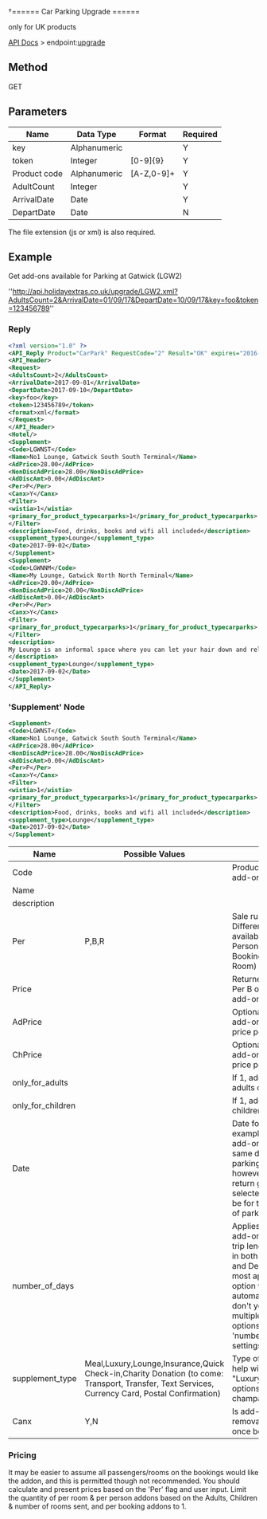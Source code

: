 †====== Car Parking Upgrade ======

only for UK products

[API Docs](hxapi/) > endpoint:[upgrade](hxapi/upgrade)

## Method

GET






## Parameters

 | Name         | Data Type    | Format     | Required | 
 | ----         | ---------    | ------     | -------- | 
 | key          | Alphanumeric |            | Y        | 
 | token        | Integer      | [0-9]{9}   | Y        | 
 | Product code | Alphanumeric | [A-Z,0-9]+ | Y        | 
 | AdultCount   | Integer      |            | Y        | 
 | ArrivalDate  | Date         |            | Y        | 
 | DepartDate   | Date         |            | N        | 



The file extension (js or xml) is also required.







## Example


Get add-ons available for Parking at Gatwick (LGW2)

''http://api.holidayextras.co.uk/upgrade/LGW2.xml?AdultsCount=2&ArrivalDate=01/09/17&DepartDate=10/09/17&key=foo&token=123456789''


### Reply

```xml
<?xml version="1.0" ?>
<API_Reply Product="CarPark" RequestCode="2" Result="OK" expires="2016-11-16 12:54:10">
<API_Header>
<Request>
<AdultsCount>2</AdultsCount>
<ArrivalDate>2017-09-01</ArrivalDate>
<DepartDate>2017-09-10</DepartDate>
<key>foo</key>
<token>123456789</token>
<format>xml</format>
</Request>
</API_Header>
<Hotel/>
<Supplement>
<Code>LGWNST</Code>
<Name>No1 Lounge, Gatwick South South Terminal</Name>
<AdPrice>28.00</AdPrice>
<NonDiscAdPrice>28.00</NonDiscAdPrice>
<AdDiscAmt>0.00</AdDiscAmt>
<Per>P</Per>
<Canx>Y</Canx>
<Filter>
<wistia>1</wistia>
<primary_for_product_typecarparks>1</primary_for_product_typecarparks>
</Filter>
<description>Food, drinks, books and wifi all included</description>
<supplement_type>Lounge</supplement_type>
<Date>2017-09-02</Date>
</Supplement>
<Supplement>
<Code>LGWNNM</Code>
<Name>My Lounge, Gatwick North North Terminal</Name>
<AdPrice>20.00</AdPrice>
<NonDiscAdPrice>20.00</NonDiscAdPrice>
<AdDiscAmt>0.00</AdDiscAmt>
<Per>P</Per>
<Canx>Y</Canx>
<Filter>
<primary_for_product_typecarparks>1</primary_for_product_typecarparks>
</Filter>
<description>
My Lounge is an informal space where you can let your hair down and relax.
</description>
<supplement_type>Lounge</supplement_type>
<Date>2017-09-02</Date>
</Supplement>
</API_Reply>
```

### 'Supplement' Node

```xml
<Supplement>
<Code>LGWNST</Code>
<Name>No1 Lounge, Gatwick South South Terminal</Name>
<AdPrice>28.00</AdPrice>
<NonDiscAdPrice>28.00</NonDiscAdPrice>
<AdDiscAmt>0.00</AdDiscAmt>
<Per>P</Per>
<Canx>Y</Canx>
<Filter>
<wistia>1</wistia>
<primary_for_product_typecarparks>1</primary_for_product_typecarparks>
</Filter>
<description>Food, drinks, books and wifi all included</description>
<supplement_type>Lounge</supplement_type>
<Date>2017-09-02</Date>
</Supplement>
```

 | Name              | Possible Values                                                                                                                                | Notes                                                                                                                                                                                                                                                        | 
 | ----              | ---------------                                                                                                                                | -----                                                                                                                                                                                                                                                        | 
 | Code              |                                                                                                                                                | Product code for this add-on                                                                                                                                                                                                                                 | 
 | Name              |                                                                                                                                                |                                                                                                                                                                                                                                                              | 
 | description       |                                                                                                                                                |                                                                                                                                                                                                                                                              | 
 | Per               | P,B,R                                                                                                                                          | Sale rule for add-on. Different options available (P = Per Person, B = Per Booking, R = Per Room)                                                                                                                                                            | 
 | Price             |                                                                                                                                                | Returned if add-on is Per B or R - price per add-on                                                                                                                                                                                                          | 
 | AdPrice           |                                                                                                                                                | Optionally returned if add-on is per P - price per adult                                                                                                                                                                                                     | 
 | ChPrice           |                                                                                                                                                | Optionally returned if add-on is per P - price per child                                                                                                                                                                                                     | 
 | only_for_adults   |                                                                                                                                                | If 1, add-on is for adults only                                                                                                                                                                                                                              | 
 | only_for_children |                                                                                                                                                | If 1, add-on is for children only                                                                                                                                                                                                                            | 
 | Date              |                                                                                                                                                | Date for add-on - for example a lounge add-on will be for the same day as the parking booking, however if a parking return greet add-on is selected then this will be for the return date of parking stay                                                    | 
 | number_of_days    |                                                                                                                                                | Applies to insurance add-on - maximum trip length. If you pass in both ArrivalDate and DepartDate, the most appropriate option will be returned automatically; if you don't you will get multiple insurance options with different 'number_of_days' settings | 
 | supplement_type   | Meal,Luxury,Lounge,Insurance,Quick Check-in,Charity Donation (to come: Transport, Transfer, Text Services, Currency Card, Postal Confirmation) | Type of add-on, to help with grouping. "Luxury" covers options like bottle of champagne in room                                                                                                                                                              | 
 | Canx              | Y,N                                                                                                                                            | Is add-on removable/cancellable once booked                                                                                                                                                                                                                  | 

### Pricing

It may be easier to assume all passengers/rooms on the bookings would like the addon, and this is permitted though not recommended. You should calculate and present prices based on the 'Per' flag and user input. Limit the quantity of per room & per person addons based on the Adults, Children & number of rooms sent, and per booking addons to 1.
